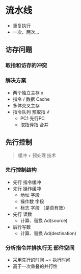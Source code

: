 # 流水线

* 重复执行
* 一次、两次...

## 访存问题

### 取指和访存的冲突

### 解决方案

* 两个独立主存 x
* 指令 / 数据 Cache
* 多体交叉主存
* 指令队列 预取指 √
  * PC1 先行PC
  * 取指译指 合并

## 先行控制

> 缓冲 + 预处理 技术

### 先行控制结构

* 先行 指令缓冲
* 先行 操作缓冲
  * 地址 字段
  * 操作数 字段
  * 标志 字段 （是否有效）
* 先行 读数
  * 计算、替换 Ad(source)
* 后行写数
  * 计算、替换 Ad(destination)

### 分析指令并排执行无 部件空间

* 采用先行的时间 ~= 执行时间
* 高于一次重叠的并行性